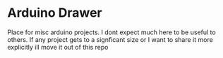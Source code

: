 # Arduino Drawer

Place for misc arduino projects. I dont expect much here to be useful to others. If
any project gets to a signficant size or I want to share it more explicitly ill move it out of this repo
